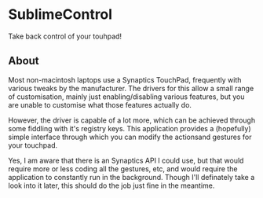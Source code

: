 SublimeControl
==============

Take back control of your touhpad!

About
-----

Most non-macintosh laptops use a Synaptics TouchPad, frequently with various tweaks
by the manufacturer. The drivers for this allow a small range of customisation,
mainly just enabling/disabling various features, but you are unable to customise
what those features actually do.

However, the driver is capable of a lot more, which can be achieved through some
fiddling with it's registry keys. This application provides a (hopefully) simple
interface through which you can modify the actionsand gestures for your touchpad.

Yes, I am aware that there is an Synaptics API I could use, but that would require
more or less coding all the gestures, etc, and would require the application to constantly run in the background. Though I'll definately take a look into it later,
this should do the job just fine in the meantime.
